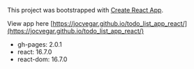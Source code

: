 This project was bootstrapped with [Create React App](https://github.com/facebook/create-react-app).

View app here [https://jocvegar.github.io/todo_list_app_react/](https://jocvegar.github.io/todo_list_app_react/)

- gh-pages: 2.0.1
- react: 16.7.0
- react-dom: 16.7.0
